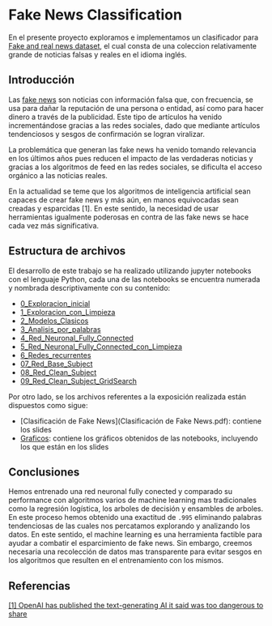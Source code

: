 # Fake News Classification

En el presente proyecto exploramos e implementamos un clasificador para [Fake and real news dataset](https://www.kaggle.com/clmentbisaillon/fake-and-real-news-dataset), el cual consta de una coleccion relativamente grande de noticias falsas y reales en el idioma inglés. 

## Introducción

Las [fake news](https://en.wikipedia.org/wiki/Fake_news) son noticias con información falsa que, con frecuencia, se usa para dañar la reputación de una persona o entidad, así como para hacer dinero a través de la publicidad. Este tipo de artículos ha venido incrementándose gracias a las redes sociales, dado que mediante artículos tendenciosos y sesgos de confirmación se logran viralizar.

La problemática que generan las fake news ha venido tomando relevancia en los últimos años pues reducen el impacto de las verdaderas noticias y gracias a los algoritmos de feed en las redes sociales, se dificulta el acceso orgánico a las noticias reales.

En la actualidad se teme que los algoritmos de inteligencia artificial sean capaces de crear fake news y más aún, en manos equivocadas sean creadas y esparcidas [1]. En este sentido, la necesidad de usar herramientas igualmente poderosas en contra de las fake news se hace cada vez más significativa.

## Estructura de archivos

El desarrollo de este trabajo se ha realizado utilizando jupyter notebooks con el lenguaje Python, cada una de las notebooks se encuentra numerada y nombrada descriptivamente con su contenido:

* [0_Exploracion_inicial](0_Exploracion_inicial.ipynb)
* [1_Exploracion_con_Limpieza](1_Exploracion_con_Limpieza.ipynb)
* [2_Modelos_Clasicos](2_Modelos_Clasicos.ipynb)
* [3_Analisis_por_palabras](3_Analisis_por_palabras.ipynb)
* [4_Red_Neuronal_Fully_Connected](4_Red_Neuronal_Fully_Connected.ipynb)
* [5_Red_Neuronal_Fully_Connected_con_Limpieza](5_Red_Neuronal_Fully_Connected_con_Limpieza.ipynb)
* [6_Redes_recurrentes](6_Redes_recurrentes.ipynb)
* [07_Red_Base_Subject](6_Redes_recurrentes)
* [08_Red_Clean_Subject](08_Red_Clean_Subject.ipynb)
* [09_Red_Clean_Subject_GridSearch](09_Red_Clean_Subject_GridSearch.ipynb)

Por otro lado, se los archivos referentes a la exposición realizada están dispuestos como sigue:

* [Clasificación de Fake News](Clasificación de Fake News.pdf): contiene los slides
* [Graficos](./Graficos): contiene los gráficos obtenidos de las notebooks, incluyendo los que están en los slides

## Conclusiones

Hemos entrenado una red neuronal fully conected y comparado su performance con algoritmos varios de machine learning mas tradicionales como la regresión logística, los arboles de decisión y ensambles de arboles. En este proceso hemos obtenido una exactitud de ```.995``` eliminando palabras tendenciosas de las cuales nos percatamos explorando y analizando los datos. En este sentido, el machine learning es una herramienta factible para ayudar a combatir el esparcimiento de fake news. Sin embargo, creemos necesaria una recolección de datos mas transparente para evitar sesgos en los algoritmos que resulten en el entrenamiento con los mismos.

## Referencias

[[1] OpenAI has published the text-generating AI it said was too dangerous to share](https://www.theverge.com/2019/11/7/20953040/openai-text-generation-ai-gpt-2-full-model-release-1-5b-parameters)